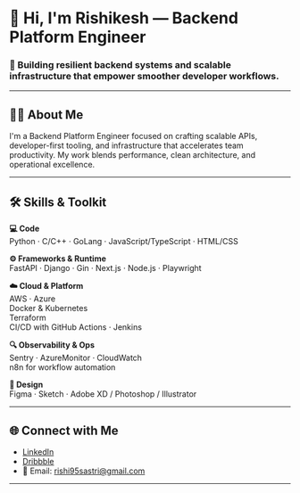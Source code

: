 # 👋 Hi, I'm Rishikesh — Backend Platform Engineer

### 🚀 Building resilient backend systems and scalable infrastructure that empower smoother developer workflows.

---

## 👨‍💻 About Me

I'm a Backend Platform Engineer focused on crafting scalable APIs, developer-first tooling, and infrastructure that accelerates team productivity. My work blends performance, clean architecture, and operational excellence.

---

## 🛠️ Skills & Toolkit

**💻 Code**  
Python · C/C++ · GoLang · JavaScript/TypeScript · HTML/CSS

**⚙️ Frameworks & Runtime**  
FastAPI · Django · Gin · Next.js · Node.js · Playwright

**☁️ Cloud & Platform**  
AWS · Azure  
Docker & Kubernetes  
Terraform  
CI/CD with GitHub Actions · Jenkins

**🔍 Observability & Ops**  
Sentry · AzureMonitor · CloudWatch  
n8n for workflow automation

**🎨 Design**  
Figma · Sketch · Adobe XD / Photoshop / Illustrator

---

## 🌐 Connect with Me

- [LinkedIn](https://www.linkedin.com/in/rishiksastri/)
- [Dribbble](https://dribbble.com/Runcadel)
- 📧 Email: rishi95sastri@gmail.com

---

<!--
Tagline: Building resilient backend systems and scalable infrastructure that empower smoother developer workflows.
Short Bio: I’m a Backend Platform Engineer focused on crafting scalable APIs, developer-first tooling, and infrastructure that accelerates team productivity. My work blends performance, clean architecture, and operational excellence.
-->
